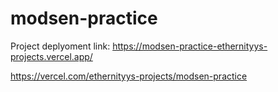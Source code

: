 # modsen-practice

Project deplyoment link: https://modsen-practice-ethernityys-projects.vercel.app/

https://vercel.com/ethernityys-projects/modsen-practice
